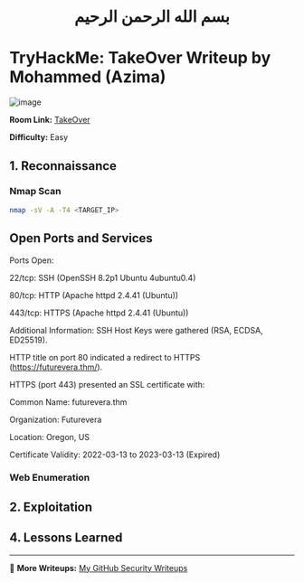 <div align="center">
  
# بسم الله الرحمن الرحيم  

</div>

# TryHackMe: TakeOver Writeup by Mohammed (Azima)

![image](https://github.com/user-attachments/assets/a1f2a34b-24f3-4182-8478-379161a3e110)


**Room Link:** [TakeOver](https://tryhackme.com/room/takeover)

**Difficulty:** Easy  

## 1. Reconnaissance

### Nmap Scan
```bash
nmap -sV -A -T4 <TARGET_IP>
```
## Open Ports and Services
Ports Open:

22/tcp: SSH (OpenSSH 8.2p1 Ubuntu 4ubuntu0.4)

80/tcp: HTTP (Apache httpd 2.4.41 (Ubuntu))

443/tcp: HTTPS (Apache httpd 2.4.41 (Ubuntu))

Additional Information:
SSH Host Keys were gathered (RSA, ECDSA, ED25519).

HTTP title on port 80 indicated a redirect to HTTPS (https://futurevera.thm/).

HTTPS (port 443) presented an SSL certificate with:

Common Name: futurevera.thm

Organization: Futurevera

Location: Oregon, US

Certificate Validity: 2022-03-13 to 2023-03-13 (Expired)

### Web Enumeration


## 2. Exploitation


## 4. Lessons Learned


---

🔗 **More Writeups:** [My GitHub Security Writeups](https://github.com/Mohammed-Abdelaziem/Writeups)
